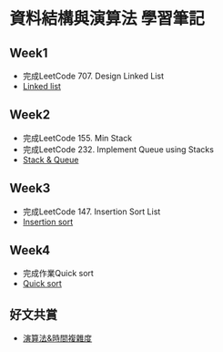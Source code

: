 # 資料結構與演算法 學習筆記

## Week1
* 完成LeetCode 707. Design Linked List
* [Linked list](https://github.com/rebeca0521/my-learning-note/tree/master/1.%20Linked%20list)

## Week2
* 完成LeetCode 155. Min Stack
* 完成LeetCode 232. Implement Queue using Stacks
* [Stack & Queue](https://github.com/rebeca0521/my-learning-note/tree/master/2.%20Stack%20%26%20Queue)

## Week3
* 完成LeetCode 147. Insertion Sort List
* [Insertion sort](https://github.com/rebeca0521/my-learning-note/tree/master/3.%20Insertion%20sort)

## Week4
* 完成作業Quick sort
* [Quick sort](https://github.com/rebeca0521/my-learning-note/tree/master/4.%20Quick%20sort)

## 好文共賞
   * [演算法&時間複雜度](https://medium.com/appworks-school/%E5%88%9D%E5%AD%B8%E8%80%85%E5%AD%B8%E6%BC%94%E7%AE%97%E6%B3%95-%E8%AB%87%E4%BB%80%E9%BA%BC%E6%98%AF%E6%BC%94%E7%AE%97%E6%B3%95%E5%92%8C%E6%99%82%E9%96%93%E8%A4%87%E9%9B%9C%E5%BA%A6-b1f6908e4b80)
